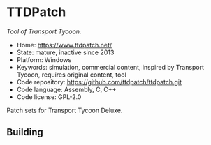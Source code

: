 # TTDPatch

_Tool of Transport Tycoon._

- Home: https://www.ttdpatch.net/
- State: mature, inactive since 2013
- Platform: Windows
- Keywords: simulation, commercial content, inspired by Transport Tycoon, requires original content, tool
- Code repository: https://github.com/ttdpatch/ttdpatch.git
- Code language: Assembly, C, C++
- Code license: GPL-2.0

Patch sets for Transport Tycoon Deluxe.

## Building
